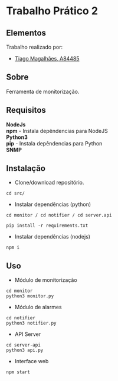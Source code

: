 # Trabalho Prático 2
## Elementos

Trabalho realizado por:
- [Tiago Magalhães, A84485](https://github.com/TiagoMag)

## Sobre 
Ferramenta de monitorização.

## Requisitos

**NodeJs**  </br>
**npm** - Instala depêndencias para NodeJS</br>
**Python3**  </br>
**pip** - Instala depêndencias para Python </br>
**SNMP** </br>
## Instalação

- Clone/download repositório.
```
cd src/
```
- Instalar dependências (python)
```
cd monitor / cd notifier / cd server.api
```
```
pip install -r requirements.txt
```
- Instalar dependências (nodejs)
```
npm i
```

## Uso
- Módulo de monitorização
```
cd monitor
python3 monitor.py
```
- Módulo de alarmes
```
cd notifier
python3 notifier.py
```
- API Server
```
cd server-api
python3 api.py
```
- Interface web
```
npm start
```
